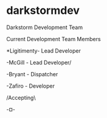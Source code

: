 # darkstormdev
Darkstorm Development Team

Current Development Team Members 

*Ligitimenty- Lead Developer

-McGill - Lead Developer/

-Bryant - Dispatcher

-Zafiro - Developer

/Accepting\

-¤-
